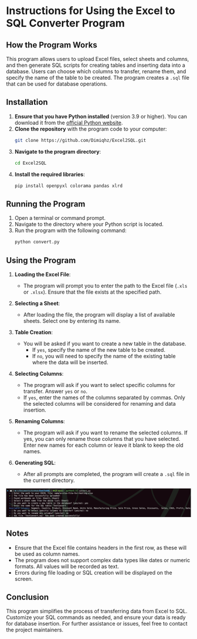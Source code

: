 # Instructions for Using the Excel to SQL Converter Program

## How the Program Works

This program allows users to upload Excel files, select sheets and columns, and then generate SQL scripts for creating tables and inserting data into a database. Users can choose which columns to transfer, rename them, and specify the name of the table to be created. The program creates a `.sql` file that can be used for database operations.

## Installation

1. **Ensure that you have Python installed** (version 3.9 or higher). You can download it from the [official Python website](https://www.python.org/downloads/).
2. **Clone the repository** with the program code to your computer:
    ```bash
    git clone https://github.com/Dimiqhz/Excel2SQL.git
    ```
3. **Navigate to the program directory**:
    ```bash
    cd Excel2SQL
    ```
4. **Install the required libraries**:
    ```bash
    pip install openpyxl colorama pandas xlrd
    ```

## Running the Program

1. Open a terminal or command prompt.
2. Navigate to the directory where your Python script is located.
3. Run the program with the following command:
    ```bash
    python convert.py
    ```

## Using the Program

1. **Loading the Excel File**:
    - The program will prompt you to enter the path to the Excel file (`.xls` or `.xlsx`). Ensure that the file exists at the specified path.

2. **Selecting a Sheet**:
    - After loading the file, the program will display a list of available sheets. Select one by entering its name.

3. **Table Creation**:
    - You will be asked if you want to create a new table in the database. 
      - If `yes`, specify the name of the new table to be created.
      - If `no`, you will need to specify the name of the existing table where the data will be inserted.

4. **Selecting Columns**:
    - The program will ask if you want to select specific columns for transfer. Answer `yes` or `no`.
    - If `yes`, enter the names of the columns separated by commas. Only the selected columns will be considered for renaming and data insertion.

5. **Renaming Columns**:
    - The program will ask if you want to rename the selected columns. If yes, you can only rename those columns that you have selected. Enter new names for each column or leave it blank to keep the old names.

6. **Generating SQL**:
    - After all prompts are completed, the program will create a `.sql` file in the current directory.

![Screenshot](screenshots/image.png)

## Notes

- Ensure that the Excel file contains headers in the first row, as these will be used as column names.
- The program does not support complex data types like dates or numeric formats. All values will be recorded as text.
- Errors during file loading or SQL creation will be displayed on the screen.

## Conclusion

This program simplifies the process of transferring data from Excel to SQL. Customize your SQL commands as needed, and ensure your data is ready for database insertion. For further assistance or issues, feel free to contact the project maintainers.
